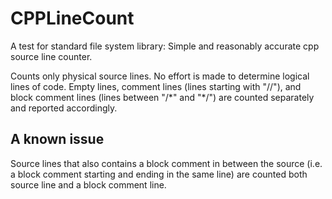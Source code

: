 # CPPLineCount
A test for standard file system library: Simple and reasonably accurate cpp source line counter.

Counts only physical source lines. No effort is made to determine logical lines of code. Empty lines, 
comment lines (lines starting with "//"), and block comment lines (lines between "/\*" and "*/") are 
counted separately and reported accordingly. 

## A known issue
Source lines that also contains a block comment in between the source (i.e. a block comment starting
and ending in the same line) are counted both source line and a block comment line. 
